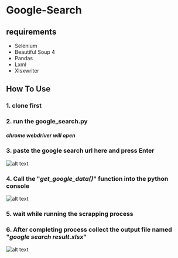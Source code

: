 # Google-Search
## requirements
* Selenium
* Beautiful Soup 4
* Pandas
* Lxml
* Xlsxwriter

## How To Use
### 1. clone first
### 2. run the google_search.py
##### chrome webdriver will open 
### 3. paste the google search url here and press Enter
![alt text](https://raw.githubusercontent.com/ahsabbir103/Google-Search/main/instructions/instruction%201.png)

### 4. Call the "*get_google_data()*" function into the python console
![alt text](https://raw.githubusercontent.com/ahsabbir103/Google-Search/main/instructions/instruction%202.png)
### 5. wait while running the scrapping process

### 6. After completing process collect the output file named "*google search result.xlsx*"
![alt text](https://raw.githubusercontent.com/ahsabbir103/Google-Search/main/instructions/instruction%203.png)
